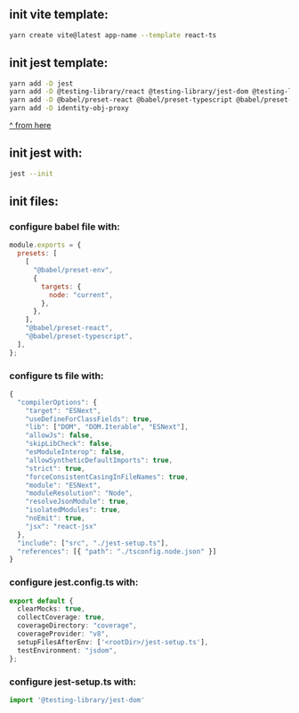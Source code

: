 ## init vite template:
```bash
yarn create vite@latest app-name --template react-ts
```
## init jest template:
```bash
yarn add -D jest
yarn add -D @testing-library/react @testing-library/jest-dom @testing-library/user-event
yarn add -D @babel/preset-react @babel/preset-typescript @babel/preset-env
yarn add -D identity-obj-proxy
```
[^ from here](https://egghead.io/lessons/jest-adding-jest-with-typescript-support-to-a-vite-application)
## init jest with:
```bash
jest --init
```
## init files:
### configure babel file with:
```js
module.exports = {
  presets: [
    [
      "@babel/preset-env",
      {
        targets: {
          node: "current",
        },
      },
    ],
    "@babel/preset-react",
    "@babel/preset-typescript",
  ],
};
```
### configure ts file with:
```ts
{
  "compilerOptions": {
    "target": "ESNext",
    "useDefineForClassFields": true,
    "lib": ["DOM", "DOM.Iterable", "ESNext"],
    "allowJs": false,
    "skipLibCheck": false,
    "esModuleInterop": false,
    "allowSyntheticDefaultImports": true,
    "strict": true,
    "forceConsistentCasingInFileNames": true,
    "module": "ESNext",
    "moduleResolution": "Node",
    "resolveJsonModule": true,
    "isolatedModules": true,
    "noEmit": true,
    "jsx": "react-jsx"
  },
  "include": ["src", "./jest-setup.ts"],
  "references": [{ "path": "./tsconfig.node.json" }]
}
```
### configure jest.config.ts with:
```ts
export default {
  clearMocks: true,
  collectCoverage: true,
  coverageDirectory: "coverage",
  coverageProvider: "v8",
  setupFilesAfterEnv: ['<rootDir>/jest-setup.ts'],
  testEnvironment: "jsdom",
};
```
### configure jest-setup.ts with:
```js
import '@testing-library/jest-dom'
```